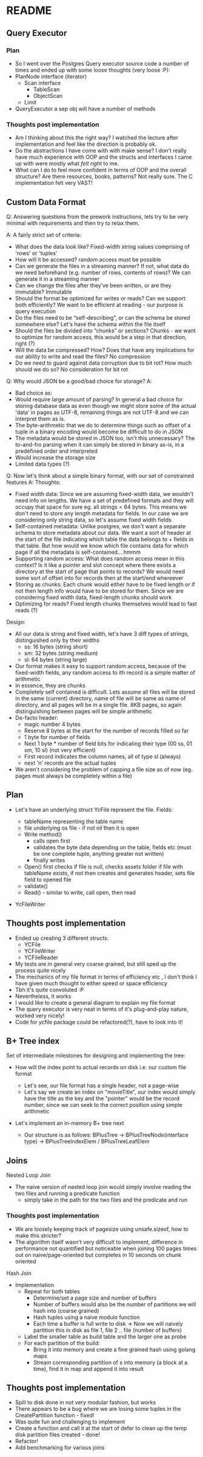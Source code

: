 # README

## Query Executor

### Plan

- So I went over the Postgres Query executor source code a number of times and ended up with some loose thoughts (very loose :P):
- PlanNode interface (iterator)
    - Scan interface
        - TableScan
        - ObjectScan
    - Limit
- QueryExecutor a sep obj will have a number of methods

### Thoughts post implementation

- Am I thinking about this the right way? I watched the lecture after implementation and feel like the direction is probably ok.
- Do the abstractions I have come with with make sense? I don't really have much experience with OOP and the structs and interfaces I came up with were mostly what _felt right_ to me. 
- What can I do to feel more confident in terms of OOP and the overall structure? Are there resources, books, patterns? Not really sure. The C implementation felt very VAST!


## Custom Data Format

Q: Answering questions from the prework instructions, lets try to be very minimal with requirements and then try to relax them.

A: A fairly strict set of criteria:
- What does the data look like? Fixed-width string values comprising of 'rows' or 'tuples'
- How will it be accessed? random access must be possible
- Can we generate the files in a streaming manner? If not, what data do we need beforehand (e.g. number of rows, contents of rows)? We can generate it in a streaming manner
- Can we change the files after they’ve been written, or are they immutable? Immutable
- Should the format be optimized for writes or reads? Can we support both efficiently? We want to be efficient at reading - our purpose is query execution
- Do the files need to be “self-describing”, or can the schema be stored somewhere else? Let's have the schema within the file itself
- Should the files be divided into “chunks” or sections? Chunks - we want to optimize for random access, this would be a step in that direction, right (?)
- Will the data be compressed? How? Does that have any implications for our ability to write and read the files? No compression
- Do we need to guard against data corruption due to bit rot? How much should we do so? No consideration for bit rot


Q: Why would JSON be a good/bad choice for storage?
A: 
- Bad choice as:
- Would require large amount of parsing? In general a bad choice for storing database data as even though we might store some of the actual 'data' in pages as UTF-8, remaining things are not UTF-8 and we can interpret them as is.
- The byte-arithmetic that we do to determine things such as offset of a tuple in a binary encoding would become be difficult to do in JSON
- The metadata would be stored in JSON too, isn't this unnecessary? The to-and-fro parsing when it can simply be stored in binary as-is, in a predefined order and interpreted
- Would increase the storage size
- Limited data types (?)


Q: Now let's think about a simple binary format, with our set of constrained features
A: 
Thoughts:
- Fixed width data: Since we are assuming fixed-width data, we wouldn't need info on lengths. We have a set of predefined formats and they will occupy that space for sure eg. all strings = 64 bytes. This means we don't need to store any length metadata for fields. In our case we are considering only string data, so let's assume fixed width fields
- Self-contained metadata: Unlike postgres, we don't want a separate schema to store metadata about our data. We want a sort of header at the start of the file indicating which table the data belongs to + fields in that table. But how would we know which file contains data for which page if all the metadata is self-contained....hmmm
- Supporting random access: What does random access mean in this context? Is it like a pointer and slot concept where there exists a directory at the start of page that points to records? We would need some sort of offset into for records then at the start/end whereever
- Storing as chunks: Each chunk would either have to be fixed length or if not then length info would have to be stored for them. Since we are considering fixed width data, fixed-length chunks should work
- Optimizing for reads? Fixed length chunks themselves would lead to fast reads (?)

Design:
- All our data is string and fixed width, let's have 3 diff types of strings, distinguished only by their widths
    - ss: 16 bytes (string short)
    - sm: 32 bytes (string medium)
    - sl: 64 bytes (string large)
- Our format makes it easy to support random access, because of the fixed-width fields, any random access to ith record is a simple matter of arithmetic
- In essence, they are chunks
- Completely self contained is difficult. Lets assume all files will be stored in the same (current) directory, name of file will be same as name of directory, and all pages will be in a single file. 8KB pages, so again distinguishing between pages will be simple arithmetic
- De-facto header:  
    - magic number 4 bytes
    - Reserve 8 bytes at the start for the number of records filled so far
    - 1 byte for number of fields
    - Next 1 byte * number of field bits for indicating their type (00 ss, 01 sm, 10 sl) (not very efficient)
    - First record indicates the column names, all of type sl (always)
    - next 'n' records are the actual tuples
- We aren't considering the problem of capping a file size as of now (eg. pages must always be completely within a file)



## Plan

- Let's have an underlying struct YcFile represent the file. Fields:
    - tableName representing the table name
    - file underlying os file - if not nil then it is open
    - Write method()
        - calls open first
        - validates the byte data depending on the table, fields etc (must be one complete tuple, anything greater not written)
        - finally writes 
    - Open() first checks if file is null, checks assets folder if file with tableName exists, if not then creates and generates header, sets file field to opened file
    - validate()
    - Read() - similar to write, call open, then read


- YcFileWriter


## Thoughts post implementation

- Ended up creating 3 different structs:
    - YCFile
    - YCFileWriter
    - YCFileReader
- My tests are in general very coarse grained, but still sped up the process quite nicely
- The mechanics of my file format in terms of efficiency etc , I don't think I have given much thought to either speed or space efficiency
- Tbh it's quite convoluted :P
- Nevertheless, it works
- I would like to create a general diagram to explain my file format
- The query executor is very neat in terms of it's plug-and-play nature, worked very nicely!
- Code for ycfile package could be refactored(?), have to look into it!


## B+ Tree index

Set of intermediate milestones for designing and implementing the tree:

- How will the index point to actual records on disk i.e. our custom file format
    - Let's see, our file format has a single header, not a page-wise 
    - Let's say we create an index on "movieTitle", our index would simply have the title as the key and the "pointer" would be the record number, since we can seek to the correct position using simple arithmetic

- Let's implement an in-memory B+ tree next
    - Our structure is as follows: BPlusTree -> BPlusTreeNode(interface type) -> BPlusTreeIndexElem / BPlusTreeLeafElem




## Joins

Nested Loop Join

- The naive version of nested loop join would simply involve reading the two files and running a predicate function
    - simply take in the path for the two files and the predicate and run

### Thoughts post implementation

- We are loosely keeping track of pagesize using unsafe.sizeof, how to make this stricter?
- The algorithm itself wasn't very difficult to implement, difference in performance not quantified but noticeable when joining 100 pages times out on naive/page-oriented but completes in 10 seconds on chunk oriented


Hash Join

- Implementation
    - Repeat for both tables
        - Determine/set a page size and number of buffers
        - Number of buffers would also be the number of partitions we will hash into (coarse grained)
        - Hash tuples using a naive modulo function
        - Each time a buffer is full write to disk -> Now we will naively partition this in disk as file 1, file 2 .. file (number of buffers)
    - Label the smaller table as build table and the larger one as probe
    - For each partition of the build:
        - Bring it into memory and create a fine grained hash using golang maps
        - Stream corresponding partition of s into memory (a block at a time), find it in map and append it into result

## Thoughts post implementation

- Spill to disk done in not very modular fashion, but works
- There appears to be a bug where we are losing some tuples in the CreatePartition function - fixed!
- Was quite fun and challenging to implement
- Create a function and call it at the start of defer to clean up the temp disk partition files created - done!
- Refactor!
- Add benchmarking for various joins
        
